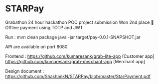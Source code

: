 
# STARPay

Grabathon 24 hour hackathon POC project submission 
Won 2nd place 🥳 
Offline payment using TOTP and JWT

Run : 
mvn clean package
java -jar target/pay-0.0.1-SNAPSHOT.jar

API are available on port 8080

Frontend : https://github.com/kumaresank/grab-lite-app [Customer app]
           https://github.com/kumaresank/grab-merchant-app [Merchant app]

Design document : https://github.com/ShashankN/STARPay/blob/master/StarPayment.pdf
